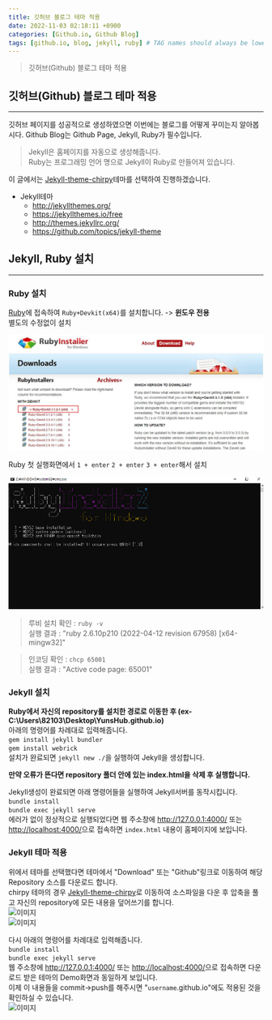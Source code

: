 ```yaml
---
title: 깃허브 블로그 테마 적용
date: 2022-11-03 02:18:11 +0900
categories: [Github.io, Github Blog]
tags: [github.io, blog, jekyll, ruby] # TAG names should always be lowercase
---
```

>깃허브(Github) 블로그 테마 적용

## 깃허브(Github) 블로그 테마 적용
---
깃허브 페이지를 성공적으로 생성하였으면 이번에는 블로그를 어떻게 꾸미는지 알아봅시다.
Github Blog는 Github Page, Jekyll, Ruby가 필수입니다.  
>Jekyll은 홈페이지를 자동으로 생성해줍니다.  
>Ruby는 프로그래밍 언어 명으로 Jekyll이 Ruby로 만들어져 있습니다.  

이 글에서는 [Jekyll-theme-chirpy](https://github.com/cotes2020/jekyll-theme-chirpy/)테마를 선택하여 진행하겠습니다.
- Jekyll테마
  - <http://jekyllthemes.org/>
  - <https://jekyllthemes.io/free>
  - <http://themes.jekyllrc.org/>
  - <https://github.com/topics/jekyll-theme>

## Jekyll, Ruby 설치
---
### **Ruby 설치**  
[Ruby](https://rubyinstaller.org/downloads/)에 접속하여 ```Ruby+Devkit(x64)```를 설치합니다. -> **윈도우 전용**  
별도의 수정없이 설치  

![이미지](/assets/img/Github%20Blog/Github_Blog_5.PNG)  

Ruby 첫 실행화면에서 ```1 + enter``` ```2 + enter``` ```3 + enter```해서 설치  

![이미지](/assets/img/Github%20Blog/Github_Blog_6.jpg)  
>루비 설치 확인 : ```ruby -v```  
>실행 결과 : "ruby 2.6.10p210 (2022-04-12 revision 67958) [x64-mingw32]"  

>인코딩 확인 : ```chcp 65001```  
>실행 결과 : "Active code page: 65001"  

### **Jekyll 설치**
**Ruby에서 자신의 repository를 설치한 경로로 이동한 후 (ex-C:\Users\82103\Desktop\YunsHub.github.io)**  
아래의 명령어를 차례대로 입력해줍니다.  
```gem install jekyll bundler```  
```gem install webrick```  
설치가 완료되면 ```jekyll new ./```을 실행하여 Jekyll을 생성합니다.  

**만약 오류가 뜬다면 repository 폴더 안에 있는 index.html을 삭제 후 실행합니다.**  

Jekyll생성이 완료되면 아래 명령어들을 실행하여 Jekyll서버를 동작시킵니다.  
```bundle install```  
```bundle exec jekyll serve```  
에러가 없이 정상적으로 실행되었다면 웹 주소창에 <http://127.0.0.1:4000/> 또는 <http://localhost:4000/>으로 접속하면 ```index.html``` 내용이 홈페이지에 보입니다.

### **Jekyll 테마 적용**  
위에서 테마를 선택했다면 테마에서 "Download" 또는 "Github"링크로 이동하여 해당 Repository 소스를 다운로드 합니다.  
chirpy 테마의 경우 [Jekyll-theme-chirpy](https://github.com/cotes2020/jekyll-theme-chirpy/)로 이동하여 소스파일을 다운 후 압축을 풀고 자신의 repository에 모든 내용을 덮어쓰기를 합니다.  
![이미지](/assets/img/Github%20Blog/Github_Blog_7.jpg)  
![이미지](/assets/img/Github%20Blog/Github_Blog_8.jpg)  

다시 아래의 명령어를 차례대로 입력해줍니다.  
```bundle install```  
```bundle exec jekyll serve```  
웹 주소창에 <http://127.0.0.1:4000/> 또는 <http://localhost:4000/>으로 접속하면 다운로드 받은 테마의 Demo화면과 동일하게 보입니다.  
이제 이 내용들을 commit->push를 해주시면 "```username```.github.io"에도 적용된 것을 확인하실 수 있습니다.  
![이미지](/assets/img/Github%20Blog/Github_Blog_9.jpg)